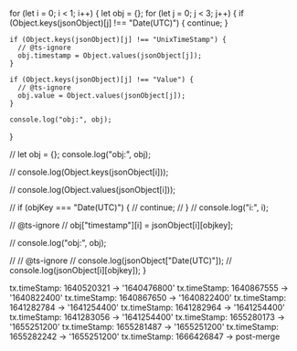 for (let i = 0; i < 1; i++) {
let obj = {};
for (let j = 0; j < 3; j++) {
if (Object.keys(jsonObject)[j] !== "Date(UTC)") {
continue;
}

    if (Object.keys(jsonObject)[j] !== "UnixTimeStamp") {
      // @ts-ignore
      obj.timestamp = Object.values(jsonObject[j]);
    }

    if (Object.keys(jsonObject)[j] !== "Value") {
      // @ts-ignore
      obj.value = Object.values(jsonObject[j]);
    }

    console.log("obj:", obj);

}

// let obj = {};
console.log("obj:", obj);

// console.log(Object.keys(jsonObject[i]));

// console.log(Object.values(jsonObject[i]));

// if (objKey === "Date(UTC)") {
// continue;
// }
// console.log("i:", i);

// @ts-ignore
// obj["timestamp"][i] = jsonObject[i][objkey];

// console.log("obj:", obj);

// // @ts-ignore
// console.log(jsonObject["Date(UTC)"]);
// console.log(jsonObject[i][objkey]);
}

tx.timeStamp: 1640520321 -> '1640476800'
tx.timeStamp: 1640867555 -> '1640822400'
tx.timeStamp: 1640867650 -> '1640822400'
tx.timeStamp: 1641282784 -> '1641254400'
tx.timeStamp: 1641282964 -> '1641254400'
tx.timeStamp: 1641283056 -> '1641254400'
tx.timeStamp: 1655280173 -> '1655251200'
tx.timeStamp: 1655281487 -> '1655251200'
tx.timeStamp: 1655282242 -> '1655251200'
tx.timeStamp: 1666426847 -> post-merge
